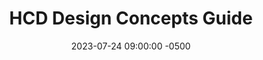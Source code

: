 ---
date: 2023-07-24 09:00:00 -0500
kicker: HCD Guide Series
title: "HCD Design Concepts Guide"
deck: 
summary: 
guide: hcd-design-concepts
aliases:
image: 
layout: single
---